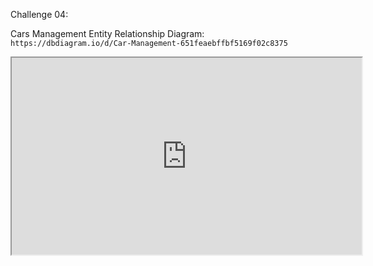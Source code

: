 Challenge 04:

Cars Management Entity Relationship Diagram: `https://dbdiagram.io/d/Car-Management-651feaebffbf5169f02c8375`

<iframe width="560" height="315" src='https://dbdiagram.io/embed/651feaebffbf5169f02c8375'> </iframe>

